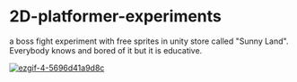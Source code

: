 # 2D-platformer-experiments
a boss fight experiment with free sprites in unity store called "Sunny Land". Everybody knows and bored of it but it is educative.

<a href="https://ibb.co/r3bf6qx"><img src="https://i.ibb.co/9hw3TBb/ezgif-4-5696d41a9d8c.gif" alt="ezgif-4-5696d41a9d8c" border="0"></a>
